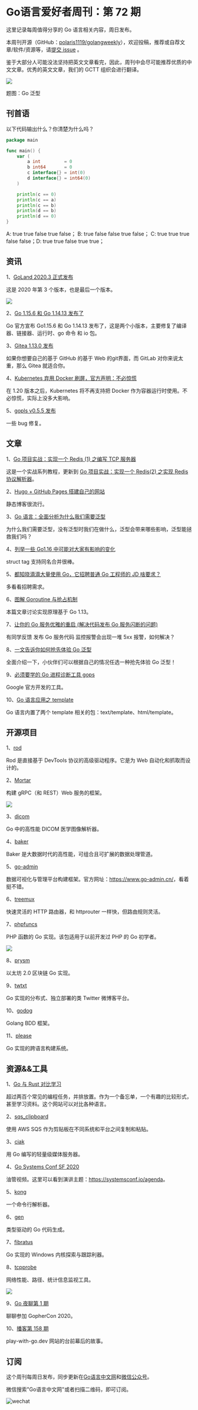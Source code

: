 # Go语言爱好者周刊：第 72 期

这里记录每周值得分享的 Go 语言相关内容，周日发布。

本周刊开源（GitHub：[polaris1119/golangweekly](https://github.com/polaris1119/golangweekly)），欢迎投稿，推荐或自荐文章/软件/资源等，请[提交 issue](https://github.com/polaris1119/golangweekly/issues) 。

鉴于大部分人可能没法坚持把英文文章看完，因此，周刊中会尽可能推荐优质的中文文章。优秀的英文文章，我们的 GCTT 组织会进行翻译。

![](imgs/issue072/cover.png)

题图：Go 泛型

## 刊首语

以下代码输出什么？你清楚为什么吗？

```go
package main

func main() {
	var (
		a int         = 0
		b int64       = 0
		c interface{} = int(0)
		d interface{} = int64(0)
	)

	println(c == 0)
	println(c == a)
	println(c == b)
	println(d == b)
	println(d == 0)
}
```

A: true true false true false；  B: true false false true false； C: true true true false false；D: true true false true true；

## 资讯

1、[GoLand 2020.3 正式发布](https://mp.weixin.qq.com/s/eXUsjYstKmzlOnZKamAGgg)

这是 2020 年第 3 个版本，也是最后一个版本。

![](imgs/issue072/goland2020.3.png)

2、[Go 1.15.6 和 Go 1.14.13 发布了](https://mp.weixin.qq.com/s/qX6RqhN14XnF7-WrqbNY5g)

Go 官方宣布 Go1.15.6 和 Go 1.14.13 发布了，这是两个小版本，主要修复了编译器、链接器、运行时、go 命令 和 io 包。

3、[Gitea 1.13.0 发布](https://blog.gitea.io/2020/12/gitea-1.13.0-is-released/)

如果你想要自己的基于 GitHub 的基于 Web 的git界面，而 GitLab 对你来说太重，那么 Gitea 就适合你。

4、[Kubernetes 弃用 Docker 刷屏，官方声明：不必惊慌](https://mp.weixin.qq.com/s/JztqyiSEjS-HeIDyhp8g4A)

在 1.20 版本之后，Kubernetes 将不再支持把 Docker 作为容器运行时使用。不必惊慌，实际上没多大影响。

5、[gopls v0.5.5 发布](https://github.com/golang/tools/releases/tag/gopls%2Fv0.5.5)

一些 bug 修复。

## 文章

1、[Go 项目实战：实现一个 Redis (1) 之编写 TCP 服务器](https://mp.weixin.qq.com/s/ZcH-iLVEdGlfweviMbJUjg)

这是一个实战系列教程，更新到 [Go 项目实战：实现一个 Redis(2) 之实现 Redis 协议解析器](https://mp.weixin.qq.com/s/6XJpY2rkvXelBhUHVZ68sw)。

2、[Hugo + GitHub Pages 搭建自己的网站](https://mp.weixin.qq.com/s/pW7iHOQLwMDkFU_bgXeTuA)

静态博客很流行。

3、[Go 语言：全面分析为什么我们需要泛型](https://mp.weixin.qq.com/s/vnQuPMD7piUe6l0KVDbePA)

为什么我们需要泛型，没有泛型时我们在做什么，泛型会带来哪些影响，泛型能拯救我们吗？

4、[列举一些 Go1.16 中可能对大家有影响的变化](https://mp.weixin.qq.com/s/QMpQZXrrZNTVxmGN-3cSCg)

struct tag 支持同名合并很棒。

5、[都知晓滴滴大量使用 Go，它招聘普通 Go 工程师的 JD 啥要求？](https://mp.weixin.qq.com/s/OUR1AZ7cKFLeHSlHYfuEow)

多看看招聘需求。

6、[图解 Goroutine 与抢占机制](https://mp.weixin.qq.com/s/VwjEglM0ZRMvYg7cwV5b5Q)

本篇文章讨论实现原理基于 Go 1.13。

7、[让你的 Go 服务优雅的重启 (解决代码发布 Go 服务闪断的问题)](https://mp.weixin.qq.com/s/u3qoN8PRKQRBjDVD7hrgag)

有同学反馈 发布 Go 服务代码 监控报警会出现一堆 5xx 报警，如何解决？

8、[一文告诉你如何抢先体验 Go 泛型](https://mp.weixin.qq.com/s/14WeOQBdezWTC5OqQrJtfg)

全面介绍一下，小伙伴们可以根据自己的情况任选一种抢先体验 Go 泛型！

9、[必须要学的 Go 进程诊断工具 gops](https://mp.weixin.qq.com/s/iS7R0NTZcTlonUw8bq0jKQ)

Google 官方开发的工具。

10、[Go 语言应用之 template](https://mp.weixin.qq.com/s/9FFp0-cj4raPhdUUpSy4Og)

Go 语言内置了两个 template 相关的包：text/template、html/template。

## 开源项目

1、[rod](https://github.com/go-rod/rod)

Rod 是直接基于 DevTools 协议的高级驱动程序。它是为 Web 自动化和抓取而设计的。 

2、[Mortar](https://github.com/go-masonry/mortar)

构建 gRPC（和 REST）Web 服务的框架。

![](imgs/issue072/mortar.png)

3、[dicom](https://github.com/suyashkumar/dicom)

Go 中的高性能 DICOM 医学图像解析器。

4、[baker](https://github.com/adroll/baker)

Baker 是大数据时代的高性能，可组合且可扩展的数据处理管道。

5、[go-admin](https://github.com/GoAdminGroup/go-admin)

数据可视化与管理平台构建框架。官方网址：<https://www.go-admin.cn/>，看着挺不错。

6、[treemux](https://github.com/vmihailenco/treemux)

快速灵活的 HTTP 路由器，和 httprouter 一样快，但路由规则灵活。

7、[phpfuncs](https://github.com/serkanalgur/phpfuncs)

PHP 函数的 Go 实现。该包适用于以前开发过 PHP 的 Go 初学者。

![](imgs/issue072/phpfuncs.jpeg)

8、[prysm](https://github.com/prysmaticlabs/prysm)

以太坊 2.0 区块链 Go 实现。

9、[twtxt](https://github.com/jointwt/twtxt)

Go 实现的分布式、独立部署的类 Twitter 微博客平台。

10、[godog](https://github.com/cucumber/godog)

Golang BDD 框架。

11、[please](https://github.com/thought-machine/please)

Go 实现的跨语言构建系统。

## 资源&&工具

1、[Go 与 Rust 对比学习](https://programming-idioms.org/cheatsheet/Go/Rust)

超过两百个常见的编程任务，并排放置。作为一个备忘单，一个有趣的比较形式，甚至学习资料。这个网站可以对比各种语言。

2、[sqs_clipboard](https://github.com/jftuga/sqs_clipboard)

使用 AWS SQS 作为剪贴板在不同系统和平台之间复制和粘贴。

3、[ciak](https://github.com/GaruGaru/ciak)

用 Go 编写的轻量级媒体服务器。

4、[Go Systems Conf SF 2020](https://www.youtube.com/watch?v=inrqE0Grgk0)

油管视频。这里可以看到演讲主题：<https://systemsconf.io/agenda>。

5、[kong](https://github.com/alecthomas/kong)

一个命令行解析器。

6、[gen](https://github.com/clipperhouse/gen)

类型驱动的 Go 代码生成。

7、[fibratus](https://github.com/rabbitstack/fibratus)

Go 实现的 Windows 内核探索与跟踪利器。

8、[tcpprobe](https://github.com/mehrdadrad/tcpprobe)

网络性能、路径、统计信息监视工具。

![](imgs/issue072/tcpprobe.png)

9、[Go 夜聊第 1 期](https://www.xiaoyuzhoufm.com/episode/5fca1f69dee9c1e16dea5713?s=eyJ1IjogIjVlN2VjNzNkMGE3YmQ4MDljMmU5MTJkNCJ9)

聊聊参加 GopherCon 2020。

10、[播客第 158 期](https://changelog.com/gotime/158)

play-with-go.dev 网站的台前幕后的故事。

## 订阅

这个周刊每周日发布，同步更新在[Go语言中文网](https://studygolang.com/go/weekly)和[微信公众号](https://weixin.sogou.com/weixin?query=Go%E8%AF%AD%E8%A8%80%E4%B8%AD%E6%96%87%E7%BD%91)。

微信搜索"Go语言中文网"或者扫描二维码，即可订阅。

![wechat](imgs/wechat.png)
